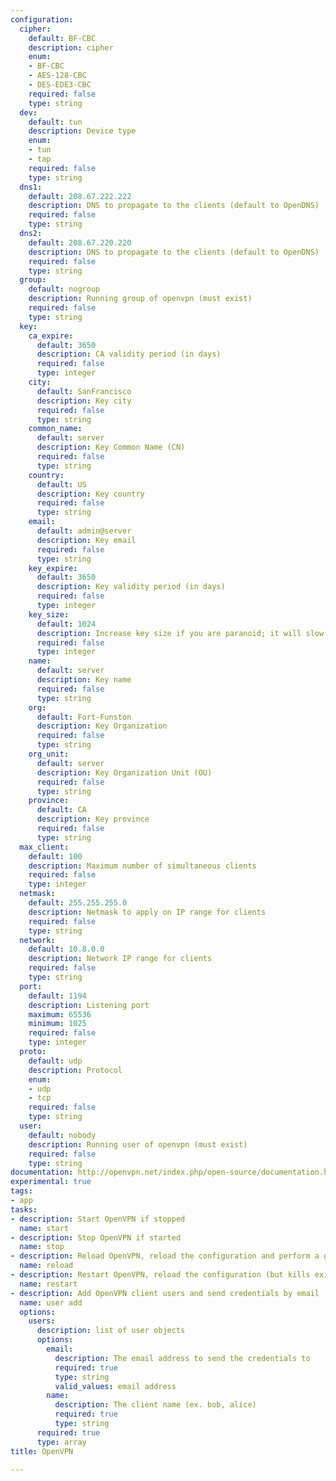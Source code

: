 ```yaml
---
configuration:
  cipher:
    default: BF-CBC
    description: cipher
    enum:
    - BF-CBC
    - AES-128-CBC
    - DES-EDE3-CBC
    required: false
    type: string
  dev:
    default: tun
    description: Device type
    enum:
    - tun
    - tap
    required: false
    type: string
  dns1:
    default: 208.67.222.222
    description: DNS to propagate to the clients (default to OpenDNS)
    required: false
    type: string
  dns2:
    default: 208.67.220.220
    description: DNS to propagate to the clients (default to OpenDNS)
    required: false
    type: string
  group:
    default: nogroup
    description: Running group of openvpn (must exist)
    required: false
    type: string
  key:
    ca_expire:
      default: 3650
      description: CA validity period (in days)
      required: false
      type: integer
    city:
      default: SanFrancisco
      description: Key city
      required: false
      type: string
    common_name:
      default: server
      description: Key Common Name (CN)
      required: false
      type: string
    country:
      default: US
      description: Key country
      required: false
      type: string
    email:
      default: admin@server
      description: Key email
      required: false
      type: string
    key_expire:
      default: 3650
      description: Key validity period (in days)
      required: false
      type: integer
    key_size:
      default: 1024
      description: Increase key size if you are paranoid; it will slow down TLS negociation
      required: false
      type: integer
    name:
      default: server
      description: Key name
      required: false
      type: string
    org:
      default: Fort-Funston
      description: Key Organization
      required: false
      type: string
    org_unit:
      default: server
      description: Key Organization Unit (OU)
      required: false
      type: string
    province:
      default: CA
      description: Key province
      required: false
      type: string
  max_client:
    default: 100
    description: Maximum number of simultaneous clients
    required: false
    type: integer
  netmask:
    default: 255.255.255.0
    description: Netmask to apply on IP range for clients
    required: false
    type: string
  network:
    default: 10.8.0.0
    description: Network IP range for clients
    required: false
    type: string
  port:
    default: 1194
    description: Listening port
    maximum: 65536
    minimum: 1025
    required: false
    type: integer
  proto:
    default: udp
    description: Protocol
    enum:
    - udp
    - tcp
    required: false
    type: string
  user:
    default: nobody
    description: Running user of openvpn (must exist)
    required: false
    type: string
documentation: http://openvpn.net/index.php/open-source/documentation.html
experimental: true
tags:
- app
tasks:
- description: Start OpenVPN if stopped
  name: start
- description: Stop OpenVPN if started
  name: stop
- description: Reload OpenVPN, reload the configuration and perform a graceful restart
  name: reload
- description: Restart OpenVPN, reload the configuration (but kills existing connection)
  name: restart
- description: Add OpenVPN client users and send credentials by email
  name: user add
  options:
    users:
      description: list of user objects
      options:
        email:
          description: The email address to send the credentials to
          required: true
          type: string
          valid_values: email address
        name:
          description: The client name (ex. bob, alice)
          required: true
          type: string
      required: true
      type: array
title: OpenVPN

---
```

